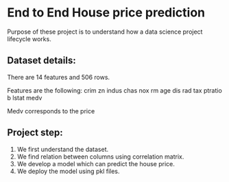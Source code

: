 # End to End House price prediction

Purpose of these project is to understand how a data science project lifecycle works.

## Dataset details: 

There are 14 features and 506 rows. 

Features are the following:
crim	zn	indus	chas	nox	rm	age	dis	rad	tax	ptratio	b	lstat	medv

Medv corresponds to the price

## Project step:
1. We first understand the dataset.
2. We find relation between columns using correlation matrix.
3. We develop a model which can predict the house price.
4. We deploy the model using pkl files.


